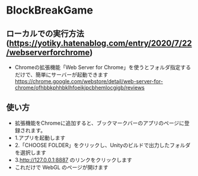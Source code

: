 # BlockBreakGame
## ローカルでの実行方法(https://yotiky.hatenablog.com/entry/2020/7/22/webserverforchrome)
- Chromeの拡張機能「Web Server for Chrome」を使うとフォルダ指定するだけで、簡単にサーバーが起動できます
https://chrome.google.com/webstore/detail/web-server-for-chrome/ofhbbkphhbklhfoeikjpcbhemlocgigb/reviews

## 使い方
- 拡張機能をChromeに追加すると、ブックマークバーのアプリのページに登録されます。
 - 1.アプリを起動します
 - 2.「CHOOSE FOLDER」をクリックし、Unityのビルドで出力したフォルダを選択します
 - 3.http://127.0.0.1:8887 のリンクをクリックします
- これだけで WebGL のページが開けます
